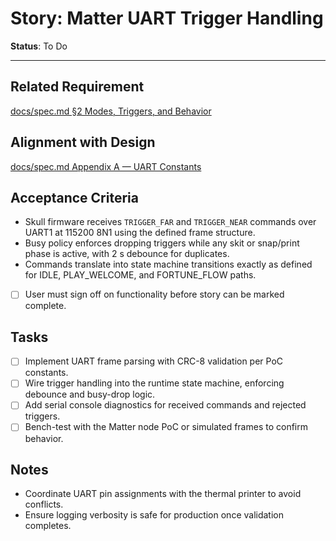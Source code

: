 # Story: Matter UART Trigger Handling

**Status**: To Do

---

## Related Requirement
[docs/spec.md §2 Modes, Triggers, and Behavior](../spec.md#2-modes-triggers-and-behavior)

## Alignment with Design
[docs/spec.md Appendix A — UART Constants](../spec.md#appendix-a--uart-constants-from-your-poc)

## Acceptance Criteria
- Skull firmware receives `TRIGGER_FAR` and `TRIGGER_NEAR` commands over UART1 at 115200 8N1 using the defined frame structure.
- Busy policy enforces dropping triggers while any skit or snap/print phase is active, with 2 s debounce for duplicates.
- Commands translate into state machine transitions exactly as defined for IDLE, PLAY_WELCOME, and FORTUNE_FLOW paths.
- [ ] User must sign off on functionality before story can be marked complete.

## Tasks
- [ ] Implement UART frame parsing with CRC-8 validation per PoC constants.
- [ ] Wire trigger handling into the runtime state machine, enforcing debounce and busy-drop logic.
- [ ] Add serial console diagnostics for received commands and rejected triggers.
- [ ] Bench-test with the Matter node PoC or simulated frames to confirm behavior.

## Notes
- Coordinate UART pin assignments with the thermal printer to avoid conflicts.
- Ensure logging verbosity is safe for production once validation completes.
